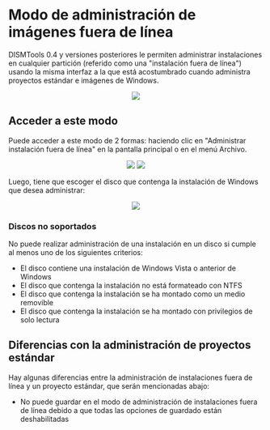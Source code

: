 # Modo de administración de imágenes fuera de línea

DISMTools 0.4 y versiones posteriores le permiten administrar instalaciones en cualquier partición (referido como una "instalación fuera de línea") usando la misma interfaz a la que está acostumbrado cuando administra proyectos estándar e imágenes de Windows.

<p align="center">
	<img src="../../res/img_tasks/offline_inst_mgmt/offline_inst_mgmt.png" />
</p>

## Acceder a este modo

Puede acceder a este modo de 2 formas: haciendo clic en "Administrar instalación fuera de línea" en la pantalla principal o en el menú Archivo.

<p align="center">
	<td>
		<tr>
			<img src="../../res/img_tasks/offline_inst_mgmt/off_inst_mgmt_link.png" />
		</tr>
		<tr>
			<img src="../../res/img_tasks/offline_inst_mgmt/off_inst_mgmt_menu_entry.png" />
		</tr>
	</td>
</p>

Luego, tiene que escoger el disco que contenga la instalación de Windows que desea administrar:

<p align="center">
	<img src="../../res/img_tasks/offline_inst_mgmt/off_inst_mgmt_choose_disk.png" />
</p>

### Discos no soportados

No puede realizar administración de una instalación en un disco si cumple al menos uno de los siguientes criterios:

- El disco contiene una instalación de Windows Vista o anterior de Windows
- El disco que contenga la instalación no está formateado con NTFS
- El disco que contenga la instalación se ha montado como un medio removible
- El disco que contenga la instalación se ha montado con privilegios de solo lectura

## Diferencias con la administración de proyectos estándar

Hay algunas diferencias entre la administración de instalaciones fuera de línea y un proyecto estándar, que serán mencionadas abajo:

- No puede guardar en el modo de administración de instalaciones fuera de línea debido a que todas las opciones de guardado están deshabilitadas